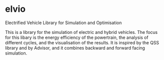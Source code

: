 # elvio
Electrified Vehicle Library for Simulation and Optimisation

This is a library for the simulation of electric and hybrid vehicles. 
The focus for this libary is the energy efficiency of the powertrain,
the analysis of different cycles, and the visualisation of the results. 
It is inspired by the QSS library and by Advisor, and it combines 
backward and forward facing simulation.
